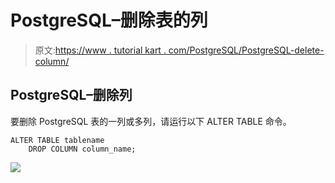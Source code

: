 # PostgreSQL–删除表的列

> 原文:[https://www . tutorial kart . com/PostgreSQL/PostgreSQL-delete-column/](https://www.tutorialkart.com/postgresql/postgresql-delete-column/)

## PostgreSQL–删除列

要删除 PostgreSQL 表的一列或多列，请运行以下 ALTER TABLE 命令。

```
ALTER TABLE tablename 
	DROP COLUMN column_name;
```

[![](../Images/925da31b32d6bc3827932f6c8afb11bb.png)](https://www.tutorialkart.com/)
